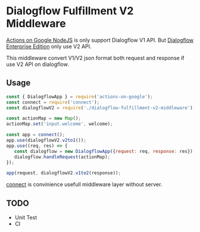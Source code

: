 # Dialogflow Fulfillment V2 Middleware

[Actions on Google NodeJS](https://github.com/actions-on-google/actions-on-google-nodejs) is only support Dialogflow V1 API.
But [Dialogflow Enterprise Edition](https://cloud.google.com/dialogflow-enterprise/) only use V2 API.

This middleware convert V1/V2 json format both request and response if use V2 API on dialogflow.

## Usage

```js
const { DialogflowApp } = require('actions-on-google');
const connect = require('connect');
const dialogflowV2 = require('./dialogflow-fulfillment-v2-middleware');

const actionMap = new Map();
actionMap.set('input.welcome', welcome);

const app = connect();
app.use(dialogflowV2.v2to1());
app.use((req, res) => {
   const dialogflow = new DialogflowApp({request: req, response: res});
   dialogflow.handleRequest(actionMap);
});

app(request, dialogflowV2.v1to2(response));
```

[connect](https://github.com/senchalabs/connect) is convinience usefull middleware layer without server.

## TODO

- Unit Test
- CI
